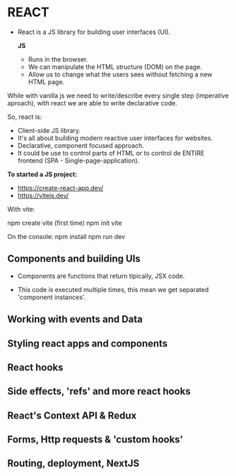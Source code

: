 # REACT

- React is a JS library for building user interfaces (UI).

    **JS**
    - Runs in the browser.
    - We can manipulate the HTML structure (DOM) on the page.
    - Allow us to change what the users sees without fetching a new HTML page.

While with vanilla js we need to write/describe every single step (imperative aproach), with react we are able to write declarative code.

So, react is: 

- Client-side JS library.
- It's all about building modern reactive user interfaces for websites.
- Declarative, component focused approach.
- It could be use to control parts of HTML or to control de ENTIRE frontend (SPA - Single-page-application).

**To started a JS project:**

- https://create-react-app.dev/
- https://vitejs.dev/

With vite: 

npm create vite (first time)
npm init vite

On the console: 
npm install
npm run dev

## Components and building UIs

- Components are functions that return tipically, JSX code.

- This code is executed multiple times, this mean we get separated 'component instances'.


## Working with events and Data

## Styling react apps and components

## React hooks

## Side effects, 'refs' and more react hooks

## React's Context API & Redux

## Forms, Http requests & 'custom hooks'

## Routing, deployment, NextJS

